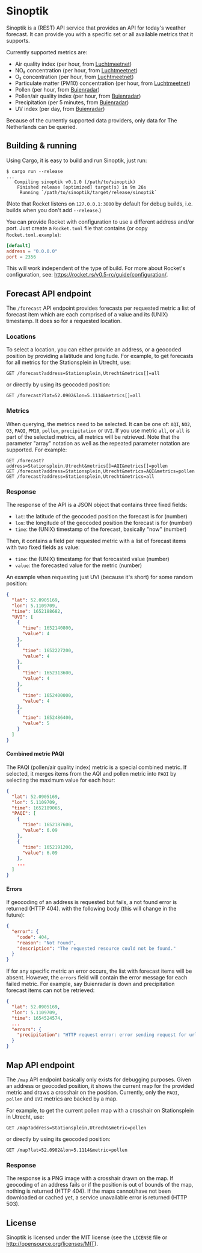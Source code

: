 # Sinoptik

Sinoptik is a (REST) API service that provides an API for today's weather
forecast.  It can provide you with a specific set or all available metrics
that it supports.

Currently supported metrics are:

* Air quality index (per hour, from [Luchtmeetnet])
* NO₂ concentration (per hour, from [Luchtmeetnet])
* O₃ concentration (per hour, from [Luchtmeetnet])
* Particulate matter (PM10) concentration (per hour, from [Luchtmeetnet])
* Pollen (per hour, from [Buienradar])
* Pollen/air quality index (per hour, from [Buienradar])
* Precipitation (per 5 minutes, from [Buienradar])
* UV index (per day, from [Buienradar])

[Buienradar]: https://buienradar.nl
[Luchtmeetnet]: https://luchtmeetnet.nl

Because of the currently supported data providers, only data for
The Netherlands can be queried.

## Building & running

Using Cargo, it is easy to build and run Sinoptik, just run:

```shell
$ cargo run --release
...
   Compiling sinoptik v0.1.0 (/path/to/sinoptik)
    Finished release [optimized] target(s) in 9m 26s
     Running `/path/to/sinoptik/target/release/sinoptik`
```

(Note that Rocket listens on `127.0.0.1:3000` by default for debug builds, i.e.
builds when you don't add `--release`.)

You can provide Rocket with configuration to use a different address and/or port.
Just create a `Rocket.toml` file that contains (or copy `Rocket.toml.example`):

```toml
[default]
address = "0.0.0.0"
port = 2356
```

This will work independent of the type of build. For more about Rocket's
configuration, see: <https://rocket.rs/v0.5-rc/guide/configuration/>.

## Forecast API endpoint

The `/forecast` API endpoint provides forecasts per requested metric a list of
forecast item which are each comprised of a value and its (UNIX) timestamp. It
does so for a requested location.

### Locations

To select a location, you can either provide an address, or a geocoded position
by providing a latitude and longitude.
For example, to get forecasts for all metrics for the Stationsplein in Utrecht,
use:

```http
GET /forecast?address=Stationsplein,Utrecht&metrics[]=all
```

or directly by using its geocoded position:


```http
GET /forecast?lat=52.0902&lon=5.1114&metrics[]=all
```

### Metrics

When querying, the metrics need to be selected. It can be one of: `AQI`, `NO2`,
`O3`, `PAQI`, `PM10`, `pollen`, `precipitation` or `UVI`. If you use metric `all`, or
`all` is part of the selected metrics, all metrics will be retrieved.
Note that the parameter "array" notation as well as the repeated parameter
notation are supported. For example:

```http
GET /forecast?address=Stationsplein,Utrecht&metrics[]=AQI&metrics[]=pollen
GET /forecast?address=Stationsplein,Utrecht&metrics=AQI&metrics=pollen
GET /forecast?address=Stationsplein,Utrecht&metrics=all
```

### Response

The response of the API is a JSON object that contains three fixed fields:

* `lat`: the latitude of the geocoded position the forecast is for (number)
* `lon`: the longitude of the geocoded position the forecast is for (number)
* `time`: the (UNIX) timestamp of the forecast, basically "now" (number)

Then, it contains a field per requested metric with a list of forecast items
with two fixed fields as value:

* `time`: the (UNIX) timestamp for that forecasted value (number)
* `value`: the forecasted value for the metric (number)

An example when requesting just UVI (because it's short) for some random
position:

```json
{
  "lat": 52.0905169,
  "lon": 5.1109709,
  "time": 1652188682,
  "UVI": [
    {
      "time": 1652140800,
      "value": 4
    },
    {
      "time": 1652227200,
      "value": 4
    },
    {
      "time": 1652313600,
      "value": 4
    },
    {
      "time": 1652400000,
      "value": 4
    },
    {
      "time": 1652486400,
      "value": 5
    }
  ]
}
```

#### Combined metric PAQI

The PAQI (pollen/air quality index) metric is a special combined metric.
If selected, it merges items from the AQI and pollen metric into `PAQI` by
selecting the maximum value for each hour:

```json
{
  "lat": 52.0905169,
  "lon": 5.1109709,
  "time": 1652189065,
  "PAQI": [
    {
      "time": 1652187600,
      "value": 6.09
    },
    {
      "time": 1652191200,
      "value": 6.09
    },
    ...
  ]
}
```

#### Errors

If geocoding of an address is requested but fails, a not found error is returned (HTTP 404).
with the following body (this will change in the future):

```json
{
  "error": {
    "code": 404,
    "reason": "Not Found",
    "description": "The requested resource could not be found."
  }
}
```

If for any specific metric an error occurs, the list with forecast items will be absent.
However, the `errors` field will contain the error message for each failed metric.
For example, say Buienradar is down and precipitation forecast items can not be
retrieved:

```json
{
  "lat": 52.0905169,
  "lon": 5.1109709,
  "time": 1654524574,
  ...
  "errors": {
    "precipitation": "HTTP request error: error sending request for url (https://gpsgadget.buienradar.nl/data/raintext?lat=52.09&lon=5.11): error trying to connect: tcp connect error: Connection refused (os error 111)"
  }
}
```

## Map API endpoint

The `/map` API endpoint basically only exists for debugging purposes. Given an
address or geocoded position, it shows the current map for the provided metric
and draws a crosshair on the position.
Currently, only the `PAQI`, `pollen` and `UVI` metrics are backed by a map.

For example, to get the current pollen map with a crosshair on Stationsplein in
Utrecht, use:

```http
GET /map?address=Stationsplein,Utrecht&metric=pollen
```

or directly by using its geocoded position:

```http
GET /map?lat=52.0902&lon=5.1114&metric=pollen
```

### Response

The response is a PNG image with a crosshair drawn on the map. If geocoding of
an address fails or if the position is out of bounds of the map, nothing is
returned (HTTP 404). If the maps cannot/have not been downloaded or cached yet,
a service unavailable error is returned (HTTP 503).

## License

Sinoptik is licensed under the MIT license (see the `LICENSE` file or
<http://opensource.org/licenses/MIT>).
